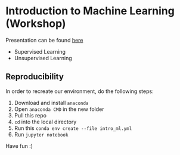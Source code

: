 # Introduction to Machine Learning (Workshop)

Presentation can be found [here](https://docs.google.com/presentation/d/1_D0fabTyTwohvV1WyoLdJH3cW0KvetbdSJ80yaMul0A/edit?usp=sharing)

* Supervised Learning
* Unsupervised Learning

## Reproducibility

In order to recreate our environment, do the following steps:

1. Download and install `anaconda`
2. Open `anaconda CMD` in the new folder
3. Pull this repo
4. `cd` into the local directory
5. Run this `conda env create --file intro_ml.yml`
6. Run `jupyter notebook`

Have fun :)
